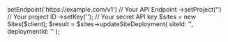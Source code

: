 <?php

use Appwrite\Client;
use Appwrite\Services\Sites;

$client = (new Client())
    ->setEndpoint('https://example.com/v1') // Your API Endpoint
    ->setProject('<YOUR_PROJECT_ID>') // Your project ID
    ->setKey('<YOUR_API_KEY>'); // Your secret API key

$sites = new Sites($client);

$result = $sites->updateSiteDeployment(
    siteId: '<SITE_ID>',
    deploymentId: '<DEPLOYMENT_ID>'
);